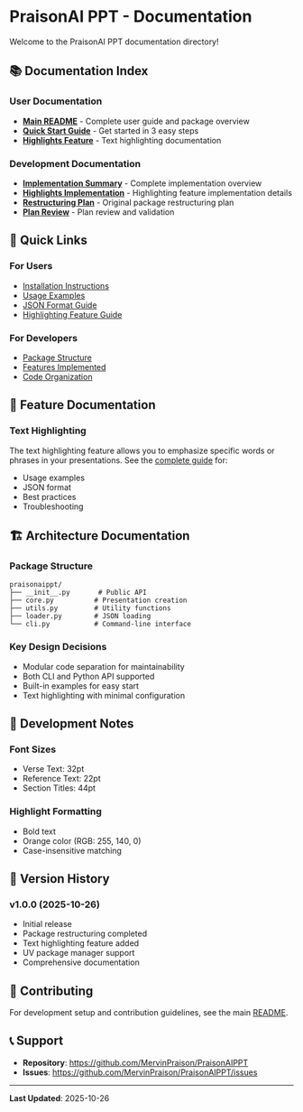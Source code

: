 # PraisonAI PPT - Documentation

Welcome to the PraisonAI PPT documentation directory!

## 📚 Documentation Index

### User Documentation
- **[Main README](../README.md)** - Complete user guide and package overview
- **[Quick Start Guide](../QUICKSTART.md)** - Get started in 3 easy steps
- **[Highlights Feature](HIGHLIGHTS_FEATURE.md)** - Text highlighting documentation

### Development Documentation
- **[Implementation Summary](IMPLEMENTATION_SUMMARY.md)** - Complete implementation overview
- **[Highlights Implementation](HIGHLIGHTS_IMPLEMENTATION.md)** - Highlighting feature implementation details
- **[Restructuring Plan](RESTRUCTURING_PLAN.md)** - Original package restructuring plan
- **[Plan Review](PLAN_REVIEW.md)** - Plan review and validation

## 🎯 Quick Links

### For Users
- [Installation Instructions](../README.md#-installation)
- [Usage Examples](../README.md#-usage)
- [JSON Format Guide](../README.md#-json-file-format)
- [Highlighting Feature Guide](HIGHLIGHTS_FEATURE.md)

### For Developers
- [Package Structure](IMPLEMENTATION_SUMMARY.md#-final-package-structure)
- [Features Implemented](IMPLEMENTATION_SUMMARY.md#-features-implemented)
- [Code Organization](IMPLEMENTATION_SUMMARY.md#-key-improvements)

## 📖 Feature Documentation

### Text Highlighting
The text highlighting feature allows you to emphasize specific words or phrases in your presentations. See the [complete guide](HIGHLIGHTS_FEATURE.md) for:
- Usage examples
- JSON format
- Best practices
- Troubleshooting

## 🏗️ Architecture Documentation

### Package Structure
```
praisonaippt/
├── __init__.py       # Public API
├── core.py          # Presentation creation
├── utils.py         # Utility functions
├── loader.py        # JSON loading
└── cli.py           # Command-line interface
```

### Key Design Decisions
- Modular code separation for maintainability
- Both CLI and Python API supported
- Built-in examples for easy start
- Text highlighting with minimal configuration

## 🔧 Development Notes

### Font Sizes
- Verse Text: 32pt
- Reference Text: 22pt
- Section Titles: 44pt

### Highlight Formatting
- Bold text
- Orange color (RGB: 255, 140, 0)
- Case-insensitive matching

## 📝 Version History

### v1.0.0 (2025-10-26)
- Initial release
- Package restructuring completed
- Text highlighting feature added
- UV package manager support
- Comprehensive documentation

## 🤝 Contributing

For development setup and contribution guidelines, see the main [README](../README.md).

## 📞 Support

- **Repository**: https://github.com/MervinPraison/PraisonAIPPT
- **Issues**: https://github.com/MervinPraison/PraisonAIPPT/issues

---

**Last Updated**: 2025-10-26
